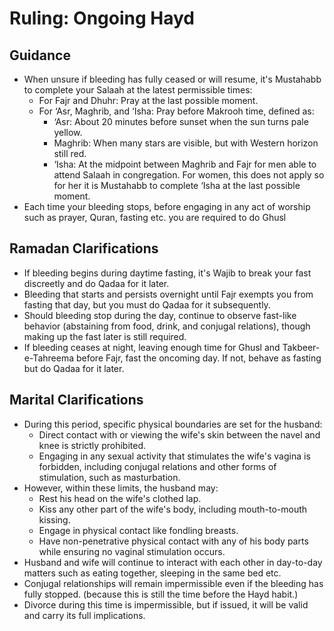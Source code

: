 # Ruling: Ongoing Hayd

## Guidance

- When unsure if bleeding has fully ceased or will resume, it's Mustahabb to complete your Salaah at the latest permissible times:
  - For Fajr and Dhuhr: Pray at the last possible moment.
  - For ‘Asr, Maghrib, and ‘Isha: Pray before Makrooh time, defined as:
    - ‘Asr: About 20 minutes before sunset when the sun turns pale yellow.
    - Maghrib: When many stars are visible, but with Western horizon still red.
    - ‘Isha: At the midpoint between Maghrib and Fajr for men able to attend Salaah in congregation. For women, this does not apply so for her it is Mustahabb to complete ‘Isha at the last possible moment.
- Each time your bleeding stops, before engaging in any act of worship such as prayer, Quran, fasting etc. you are required to do Ghusl

## Ramadan Clarifications

- If bleeding begins during daytime fasting, it's Wajib to break your fast discreetly and do Qadaa for it later.
- Bleeding that starts and persists overnight until Fajr exempts you from fasting that day, but you must do Qadaa for it subsequently.
- Should bleeding stop during the day, continue to observe fast-like behavior (abstaining from food, drink, and conjugal relations), though making up the fast later is still required.
- If bleeding ceases at night, leaving enough time for Ghusl and Takbeer-e-Tahreema before Fajr, fast the oncoming day. If not, behave as fasting but do Qadaa for it later.

## Marital Clarifications

- During this period, specific physical boundaries are set for the husband:
  - Direct contact with or viewing the wife's skin between the navel and knee is strictly prohibited.
  - Engaging in any sexual activity that stimulates the wife's vagina is forbidden, including conjugal relations and other forms of stimulation, such as masturbation.
- However, within these limits, the husband may:
  - Rest his head on the wife's clothed lap.
  - Kiss any other part of the wife's body, including mouth-to-mouth kissing.
  - Engage in physical contact like fondling breasts.
  - Have non-penetrative physical contact with any of his body parts while ensuring no vaginal stimulation occurs.
- Husband and wife will continue to interact with each other in day-to-day matters such as eating together, sleeping in the same bed etc.
- Conjugal relationships will remain impermissible even if the bleeding has fully stopped. (because this is still the time before the Hayd habit.)
- Divorce during this time is impermissible, but if issued, it will be valid and carry its full implications.
